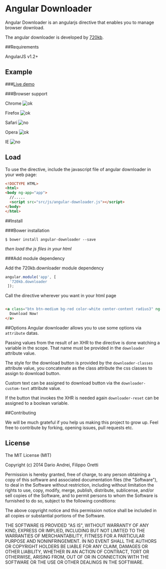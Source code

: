 Angular Downloader
==================


Angular Downloader is an angularjs directive that enables you to manage browser download.


The angular downloader is developed by [720kb](http://720kb.net).

##Requirements

AngularJS v1.2+

## Example

###[Live demo](https://720kb.github.io/angular-downloader)

###Browser support

Chrome  ![ok](http://i.imgur.com/CK8qxk1.png)

Firefox ![ok](http://i.imgur.com/CK8qxk1.png)

Safari ![no](http://i.imgur.com/bswoXtK.png)

Opera ![ok](http://i.imgur.com/CK8qxk1.png)

IE    ![no](http://i.imgur.com/bswoXtK.png)

## Load

To use the directive, include the javascript file of angular downloader in your web page:

```html
<!DOCTYPE HTML>
<html>
<body ng-app="app">
  //.....
  <script src="src/js/angular-downloader.js"></script>
</body>
</html>
```

##Install

###Bower installation

```
$ bower install angular-downloader --save
```

_then load the js files in your html_

###Add module dependency

Add the 720kb.downloader module dependency

```js
angular.module('app', [
  '720kb.downloader
 ]);
```


Call the directive wherever you want in your html page

```html

<a class="btn btn-medium bg-red color-white center-content radius3" ng-click="downloadStuffFromAjax()" downloader="valueThatWillBePopulated" downloader-classes="btn btn-medium center-content bg-success color-white radius3" downloader-custom-text="Download Ready!" downloader-reset="resetDownload">
  Download Now!
</a>

```
##Options
Angular downloader allows you to use some options via `attribute` datas.

Passing values from the result of an XHR to the directive is done watching a variable in the scope. That name must be provided in the `downloader` attribute value.

The style for the download button is provided by the `downloader-classes` attribute value, you concatenate as the class attribute the css classes to assign to download button.

Custom text can be assigned to download button via the `downloader-custom-text` attribute value.

If the button that invokes the XHR is needed again `downloader-reset` can be assigned to a boolean variable.


##Contributing

We will be much grateful if you help us making this project to grow up.
Feel free to contribute by forking, opening issues, pull requests etc.

## License

The MIT License (MIT)

Copyright (c) 2014 Dario Andrei, Filippo Oretti

Permission is hereby granted, free of charge, to any person obtaining a copy of this software and associated documentation files (the "Software"), to deal in the Software without restriction, including without limitation the rights to use, copy, modify, merge, publish, distribute, sublicense, and/or sell copies of the Software, and to permit persons to whom the Software is furnished to do so, subject to the following conditions:

The above copyright notice and this permission notice shall be included in all copies or substantial portions of the Software.

THE SOFTWARE IS PROVIDED "AS IS", WITHOUT WARRANTY OF ANY KIND, EXPRESS OR IMPLIED, INCLUDING BUT NOT LIMITED TO THE WARRANTIES OF MERCHANTABILITY, FITNESS FOR A PARTICULAR PURPOSE AND NONINFRINGEMENT. IN NO EVENT SHALL THE AUTHORS OR COPYRIGHT HOLDERS BE LIABLE FOR ANY CLAIM, DAMAGES OR OTHER LIABILITY, WHETHER IN AN ACTION OF CONTRACT, TORT OR OTHERWISE, ARISING FROM, OUT OF OR IN CONNECTION WITH THE SOFTWARE OR THE USE OR OTHER DEALINGS IN THE SOFTWARE.
